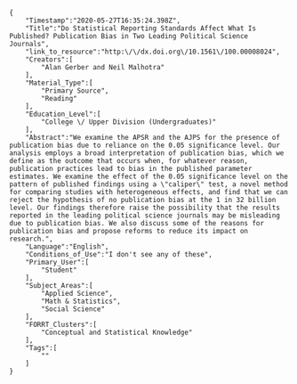 
    {
        "Timestamp":"2020-05-27T16:35:24.398Z",
        "Title":"Do Statistical Reporting Standards Affect What Is Published? Publication Bias in Two Leading Political Science Journals",
        "link_to_resource":"http:\/\/dx.doi.org\/10.1561\/100.00008024",
        "Creators":[
            "Alan Gerber and Neil Malhotra"
        ],
        "Material_Type":[
            "Primary Source",
            "Reading"
        ],
        "Education_Level":[
            "College \/ Upper Division (Undergraduates)"
        ],
        "Abstract":"We examine the APSR and the AJPS for the presence of publication bias due to reliance on the 0.05 significance level. Our analysis employs a broad interpretation of publication bias, which we define as the outcome that occurs when, for whatever reason, publication practices lead to bias in the published parameter estimates. We examine the effect of the 0.05 significance level on the pattern of published findings using a \"caliper\" test, a novel method for comparing studies with heterogeneous effects, and find that we can reject the hypothesis of no publication bias at the 1 in 32 billion level. Our findings therefore raise the possibility that the results reported in the leading political science journals may be misleading due to publication bias. We also discuss some of the reasons for publication bias and propose reforms to reduce its impact on research.",
        "Language":"English",
        "Conditions_of_Use":"I don't see any of these",
        "Primary_User":[
            "Student"
        ],
        "Subject_Areas":[
            "Applied Science",
            "Math & Statistics",
            "Social Science"
        ],
        "FORRT_Clusters":[
            "Conceptual and Statistical Knowledge"
        ],
        "Tags":[
            ""
        ]
    }

